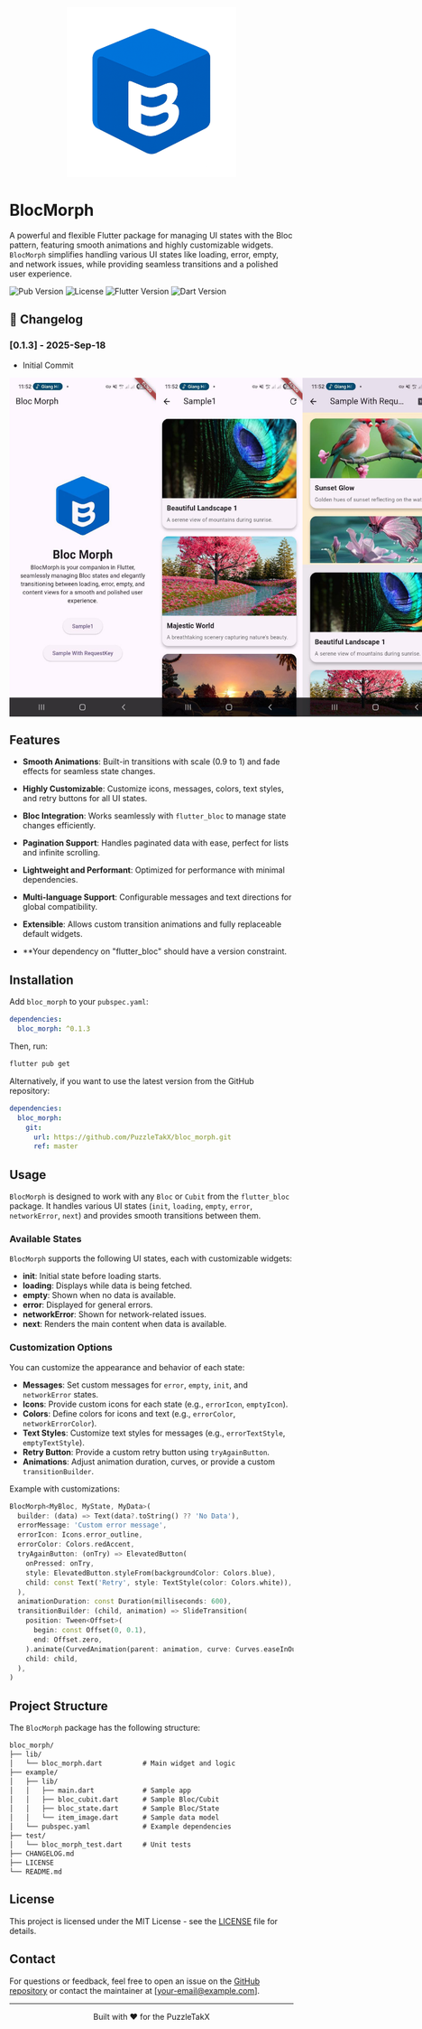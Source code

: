 <div align="center">
  <img src="https://raw.githubusercontent.com/PuzzleTakX/bloc_morph/refs/heads/master/example/assets/images/logo_bloc_morph.png" alt="BlocMorph Logo" width="300"/>
</div>

# BlocMorph

A powerful and flexible Flutter package for managing UI states with the Bloc pattern, featuring smooth animations and highly customizable widgets. `BlocMorph` simplifies handling various UI states like loading, error, empty, and network issues, while providing seamless transitions and a polished user experience.

![Pub Version](https://img.shields.io/pub/v/bloc_morph?color=blue&style=flat-square)
![License](https://img.shields.io/github/license/PuzzleTakX/bloc_morph?color=green&style=flat-square)
![Flutter Version](https://img.shields.io/badge/Flutter-%3E%3D3.0.0-blue?style=flat-square)
![Dart Version](https://img.shields.io/badge/Dart-%3E%3D2.17.0%20%3C4.0.0-blue?style=flat-square)


## 📜 Changelog

### [0.1.3] - 2025-Sep-18
- Initial Commit

<div style="display: flex; justify-content: space-between;">
<img src="https://github.com/PuzzleTakX/bloc_morph/blob/master/demo/tree.jpg?raw=true" alt="image_demo" width="260" height="600">
<img src="https://github.com/PuzzleTakX/bloc_morph/blob/master/demo/two.jpg?raw=true" alt="image_demo" width="260" height="600">
<img src="https://github.com/PuzzleTakX/bloc_morph/blob/master/demo/one.jpg?raw=true" alt="image_demo" width="260" height="600">
</div>

## Features

- **Smooth Animations**: Built-in transitions with scale (0.9 to 1) and fade effects for seamless state changes.
- **Highly Customizable**: Customize icons, messages, colors, text styles, and retry buttons for all UI states.
- **Bloc Integration**: Works seamlessly with `flutter_bloc` to manage state changes efficiently.
- **Pagination Support**: Handles paginated data with ease, perfect for lists and infinite scrolling.
- **Lightweight and Performant**: Optimized for performance with minimal dependencies.
- **Multi-language Support**: Configurable messages and text directions for global compatibility.
- **Extensible**: Allows custom transition animations and fully replaceable default widgets.

- **Your dependency on "flutter_bloc" should have a version constraint.

## Installation

Add `bloc_morph` to your `pubspec.yaml`:

```yaml
dependencies:
  bloc_morph: ^0.1.3
```

Then, run:

```bash
flutter pub get
```

Alternatively, if you want to use the latest version from the GitHub repository:

```yaml
dependencies:
  bloc_morph:
    git:
      url: https://github.com/PuzzleTakX/bloc_morph.git
      ref: master
```

## Usage

`BlocMorph` is designed to work with any `Bloc` or `Cubit` from the `flutter_bloc` package. It handles various UI states (`init`, `loading`, `empty`, `error`, `networkError`, `next`) and provides smooth transitions between them.


### Available States

`BlocMorph` supports the following UI states, each with customizable widgets:

- **init**: Initial state before loading starts.
- **loading**: Displays while data is being fetched.
- **empty**: Shown when no data is available.
- **error**: Displayed for general errors.
- **networkError**: Shown for network-related issues.
- **next**: Renders the main content when data is available.

### Customization Options

You can customize the appearance and behavior of each state:

- **Messages**: Set custom messages for `error`, `empty`, `init`, and `networkError` states.
- **Icons**: Provide custom icons for each state (e.g., `errorIcon`, `emptyIcon`).
- **Colors**: Define colors for icons and text (e.g., `errorColor`, `networkErrorColor`).
- **Text Styles**: Customize text styles for messages (e.g., `errorTextStyle`, `emptyTextStyle`).
- **Retry Button**: Provide a custom retry button using `tryAgainButton`.
- **Animations**: Adjust animation duration, curves, or provide a custom `transitionBuilder`.

Example with customizations:

```dart
BlocMorph<MyBloc, MyState, MyData>(
  builder: (data) => Text(data?.toString() ?? 'No Data'),
  errorMessage: 'Custom error message',
  errorIcon: Icons.error_outline,
  errorColor: Colors.redAccent,
  tryAgainButton: (onTry) => ElevatedButton(
    onPressed: onTry,
    style: ElevatedButton.styleFrom(backgroundColor: Colors.blue),
    child: const Text('Retry', style: TextStyle(color: Colors.white)),
  ),
  animationDuration: const Duration(milliseconds: 600),
  transitionBuilder: (child, animation) => SlideTransition(
    position: Tween<Offset>(
      begin: const Offset(0, 0.1),
      end: Offset.zero,
    ).animate(CurvedAnimation(parent: animation, curve: Curves.easeInOut)),
    child: child,
  ),
)
```

## Project Structure

The `BlocMorph` package has the following structure:

```
bloc_morph/
├── lib/
│   └── bloc_morph.dart          # Main widget and logic
├── example/
│   ├── lib/
│   │   ├── main.dart            # Sample app
│   │   ├── bloc_cubit.dart      # Sample Bloc/Cubit
│   │   ├── bloc_state.dart      # Sample Bloc/State
│   │   └── item_image.dart      # Sample data model
│   └── pubspec.yaml             # Example dependencies
├── test/
│   └── bloc_morph_test.dart     # Unit tests
├── CHANGELOG.md
├── LICENSE
└── README.md
```


## License

This project is licensed under the MIT License - see the [LICENSE](LICENSE) file for details.

## Contact

For questions or feedback, feel free to open an issue on the [GitHub repository](https://github.com/PuzzleTakX/bloc_morph) or contact the maintainer at [your-email@example.com].

---

<p align="center">Built with ❤️ for the PuzzleTakX</p>